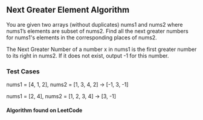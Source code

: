 ## Next Greater Element Algorithm

You are given two arrays (without duplicates) nums1 and nums2 where nums1’s elements are subset of nums2. Find all the next greater numbers for nums1's elements in the corresponding places of nums2.

The Next Greater Number of a number x in nums1 is the first greater number to its right in nums2. If it does not exist, output -1 for this number.

### Test Cases

nums1 = [4, 1, 2], nums2 = [1, 3, 4, 2] -> [-1, 3, -1]

nums1 = [2, 4], nums2 = [1, 2, 3, 4] -> [3, -1]

#### Algorithm found on LeetCode